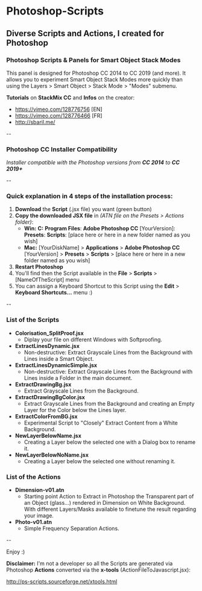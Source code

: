 # Photoshop-Scripts
## Diverse Scripts and Actions, I created for  Photoshop 



### Photoshop Scripts & Panels for Smart Object Stack Modes 
This panel is designed for Photoshop CC 2014 to CC 2019 (and more). 
It allows you to experiment Smart Object Stack Modes more quickly than using the Layers > Smart Object > Stack Mode > "Modes" submenu.


**Tutorials** on **StackMix CC** and **Infos** on the creator: 
* https://vimeo.com/128776756 [EN]
* https://vimeo.com/128776466 [FR]
* http://sbaril.me/

--

### Photoshop CC Installer Compatibility
*Installer compatible with the Photoshop versions from* ***CC 2014*** *to* ***CC 2019+***


--

### Quick explanation in 4 steps of the installation process:
1. **Download** the **Script** (.jsx file) you want (green button)
2. **Copy the downloaded JSX file** in *(ATN file on the Presets > Actions folder)*:
	* **Win:** **C:** **Program Files**: **Adobe Photoshop CC** [YourVersion]: **Presets**: **Scripts**: [place here or here in a new folder named as you wish]
	* **Mac:** [YourDiskName] > **Applications** > **Adobe Photoshop CC** [YourVersion] > **Presets** > **Scripts** > [place here or here in a new folder named as you wish]
3. **Restart Photoshop**
4. You'll find then the Script available in the **File** > **Scripts** > [NameOfTheScript] menu
5. You can assign a Keyboard Shortcut to this Script using the **Edit** > **Keyboard Shortcuts…** menu :)


--

### List of the Scripts 

* **Colorisation_SplitProof.jsx** 
	* Diplay your file on different Windows with Softproofing.
* **ExtractLinesDynamic.jsx**
	* Non-destructive: Extract Grayscale Lines from the Background with Lines inside a Smart Object.
* **ExtractLinesDynamicSimple.jsx**
	* Non-destructive: Extract Grayscale Lines from the Background with Lines inside a Folder in the main document.
* **ExtractDrawingBg.jsx** 
	* Extract Grayscale Lines from the Background.
* **ExtractDrawingBgColor.jsx** 
	* Extract Grayscale Lines from the Background and creating an Empty Layer for the Color below the Lines layer.
* **ExtractColorFromBG.jsx**
	* Experimental Script to "Closely" Extract Content from a White Background.
* **NewLayerBelowName.jsx** 
	* Creating a Layer below the selected one with a Dialog box to rename it.
* **NewLayerBelowNoName.jsx** 
	* Creating a Layer below the selected one without renaming it. 

### List of the Actions 

* **Dimension-v01.atn** 
	* Starting point Action to Extract in Photoshop the Transparent part of an Object (glass…) rendered in Dimension on White Background. With different Layers/Masks available to finetune the result regarding your image.
* **Photo-v01.atn** 
	* Simple Frequency Separation Actions.

--	

Enjoy :)


**Disclaimer:** I'm not a developer so all the Scripts are generated via Photoshop **Actions** converted via the **x-tools** (ActionFileToJavascript.jsx):

http://ps-scripts.sourceforge.net/xtools.html

